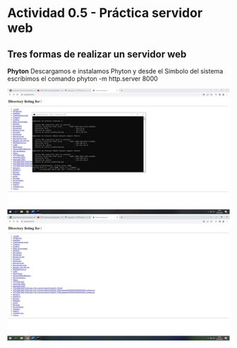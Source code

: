 # Actividad 0.5 - Práctica servidor web




## Tres formas de realizar un servidor web
**Phyton**
Descargamos e instalamos Phyton y desde el Simbolo del sistema escribimos el comando phyton -m http.server 8000

![CMD](/TEMA_0/cmd.jpg)
![LOCALHOST](/TEMA_0/localhost.jpg)
